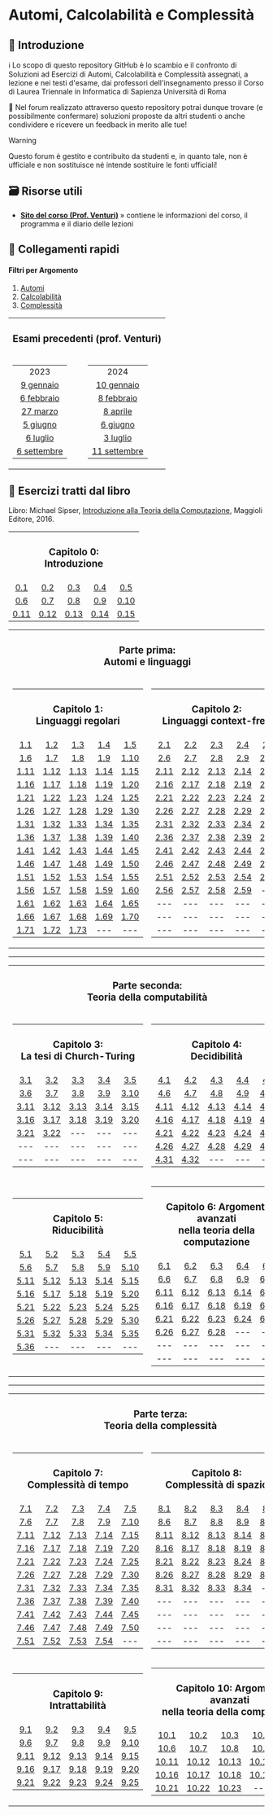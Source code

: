 # Automi, Calcolabilità e Complessità

## 👋 Introduzione

ℹ️ Lo scopo di questo repository GitHub è lo scambio e il confronto di Soluzioni ad Esercizi di Automi, Calcolabilità e Complessità assegnati, a lezione e nei testi d'esame, dai professori dell'insegnamento presso il Corso di Laurea Triennale in Informatica di Sapienza Università di Roma

💬 Nel forum realizzato attraverso questo repository potrai dunque trovare (e possibilmente confermare) soluzioni proposte da altri studenti o anche condividere e ricevere un feedback in merito alle tue!

> [!Warning]
> Questo forum è gestito e contribuito da studenti e, in quanto tale, non è ufficiale e non sostituisce né intende sostituire le fonti ufficiali!

## 🗃 Risorse utili

- [**Sito del corso (Prof. Venturi)**](https://dventuri83.github.io/projects/3_acc/) » contiene le informazioni del corso, il programma e il diario delle lezioni

## 🔗 Collegamenti rapidi

#### Filtri per Argomento

1. [Automi](../../discussions?discussions_q=category%3Aautomi)
2. [Calcolabilità](../../discussions?discussions_q=category%3Acalcolabilità)
3. [Complessità](../../discussions?discussions_q=category%3Acomplessità)

<div align="center">

<table align="center">
    <tr>
        <td colspan="2" align="center">
            <h3> Esami precedenti (prof. Venturi) </h3>
        </td>
    </tr>
    <tr>
        <td align="center">
            <table>
                <tr>
                    <td align="center">2023</td>
                </tr>
                <tr>
                    <td align="center"><a href="../../discussions?discussions_q=label%3A&quot;9+gennaio+2023&quot;"> 9 gennaio </a></td>
                </tr>
                <tr>
                    <td align="center"><a href="../../discussions?discussions_q=label%3A&quot;6+febbraio+2023&quot;"> 6 febbraio </a></td>
                </tr>
                <tr>
                    <td align="center"><a href="../../discussions?discussions_q=label%3A&quot;27+marzo+2023&quot;"> 27 marzo </a></td>
                </tr>
                <tr>
                    <td align="center"><a href="../../discussions?discussions_q=label%3A&quot;5+giugno+2023&quot;"> 5 giugno </a></td>
                </tr>
				        <tr>
					        <td align="center"><a href="../../discussions?discussions_q=label%3A&quot;6+luglio+2023&quot;"> 6 luglio </a></td>
				        </tr>
                 <tr>
					        <td align="center"><a href="../../discussions?discussions_q=label%3A&quot;6+settembre+2023&quot;"> 6 settembre </a></td>
				        </tr>
            </table>
        </td>
        <td align="center">
            <table>
                <tr>
                    <td align="center">2024</td>
                </tr>
                <tr>
                    <td align="center"><a href="../../discussions?discussions_q=label%3A&quot;10+gennaio+2024&quot;"> 10 gennaio </a></td>
                </tr>
                <tr>
                    <td align="center"><a href="../../discussions?discussions_q=label%3A&quot;8+febbraio+2024&quot;"> 8 febbraio </a></td>
                </tr>
                <tr>
                    <td align="center"><a href="../../discussions?discussions_q=label%3A&quot;8+aprile+2024&quot;"> 8 aprile </a></td>
                </tr>
                <tr>
                    <td align="center"><a href="../../discussions?discussions_q=label%3A&quot;6+giugno+2024&quot;"> 6 giugno </a></td>
                </tr>
                <tr>
                    <td align="center"><a href="../../discussions?discussions_q=label%3A&quot;3+luglio+2024&quot;"> 3 luglio </a></td>
                </tr>
                <tr>
					          <td align="center"><a href="../../discussions?discussions_q=label%3A&quot;11+settembre+2024&quot;"> 11 settembre </a></td>
        			  </tr>
            </table>
        </td>
    </tr>
</table>

</div>

## 📖 Esercizi tratti dal libro
Libro: Michael Sipser, [Introduzione alla Teoria della Computazione](https://www.hoepli.it/libro/introduzione-alla-teoria-della-computazione/9788891616180.html?origin=google-shopping), Maggioli Editore, 2016.

<div align="center">
  <table>
    <tr>
      <td colspan="5" align="center">
        <h3> Capitolo 0: <br> Introduzione </h3>
      </td>
    </tr>
    <tr>
      <td align="center">
        <a href=""> 0.1 </a>
      </td>
      <td align="center">
        <a href=""> 0.2 </a>
      </td>
      <td align="center">
        <a href=""> 0.3 </a>
      </td>
      <td align="center">
        <a href=""> 0.4 </a>
      </td>
      <td align="center">
        <a href=""> 0.5 </a>
      </td>
    </tr>
    <tr>
      <td align="center">
        <a href=""> 0.6 </a>
      </td>
      <td align="center">
        <a href=""> 0.7 </a>
      </td>
      <td align="center">
        <a href=""> 0.8 </a>
      </td>
      <td align="center">
        <a href=""> 0.9 </a>
      </td>
      <td align="center">
        <a href=""> 0.10 </a>
      </td>
    </tr>
    <tr>
      <td align="center">
        <a href=""> 0.11 </a>
      </td>
      <td align="center">
        <a href=""> 0.12 </a>
      </td>
      <td align="center">
        <a href=""> 0.13 </a>
      </td>
      <td align="center">
        <a href=""> 0.14 </a>
      </td>
      <td align="center">
        <a href=""> 0.15 </a>
      </td>
    </tr>
  </table>
  <table align="center">
    <tr>
      <td colspan="2" align="center">
        <h3> Parte prima: <br> Automi e linguaggi </h3>
      </td>
    </tr>
    <tr>
      <td align="center">
        <table>
          <tr>
            <td colspan="5" align="center">
              <h3> Capitolo 1: <br> Linguaggi regolari </h3>
            </td>
          </tr>
          <tr>
            <td align="center">
              <a href=""> 1.1 </a>
            </td>
            <td align="center">
              <a href=""> 1.2 </a>
            </td>
            <td align="center">
              <a href=""> 1.3 </a>
            </td>
            <td align="center">
              <a href=""> 1.4 </a>
            </td>
            <td align="center">
              <a href=""> 1.5 </a>
            </td>
          </tr>
          <tr>
            <td align="center">
              <a href=""> 1.6 </a>
            </td>
            <td align="center">
              <a href=""> 1.7 </a>
            </td>
            <td align="center">
              <a href=""> 1.8 </a>
            </td>
            <td align="center">
              <a href=""> 1.9 </a>
            </td>
            <td align="center">
              <a href=""> 1.10 </a>
            </td>
          </tr>
          <tr>
            <td align="center">
              <a href=""> 1.11 </a>
            </td>
            <td align="center">
              <a href=""> 1.12 </a>
            </td>
            <td align="center">
              <a href=""> 1.13 </a>
            </td>
            <td align="center">
              <a href=""> 1.14 </a>
            </td>
            <td align="center">
              <a href=""> 1.15 </a>
            </td>
          </tr>
          <tr>
            <td align="center">
              <a href=""> 1.16 </a>
            </td>
            <td align="center">
              <a href=""> 1.17 </a>
            </td>
            <td align="center">
              <a href=""> 1.18 </a>
            </td>
            <td align="center">
              <a href=""> 1.19 </a>
            </td>
            <td align="center">
              <a href=""> 1.20 </a>
            </td>
          </tr>
          <tr>
            <td align="center">
              <a href=""> 1.21 </a>
            </td>
            <td align="center">
              <a href=""> 1.22 </a>
            </td>
            <td align="center">
              <a href=""> 1.23 </a>
            </td>
            <td align="center">
              <a href=""> 1.24 </a>
            </td>
            <td align="center">
              <a href=""> 1.25 </a>
            </td>
          </tr>
          <tr>
            <td align="center">
              <a href=""> 1.26 </a>
            </td>
            <td align="center">
              <a href=""> 1.27 </a>
            </td>
            <td align="center">
              <a href=""> 1.28 </a>
            </td>
            <td align="center">
              <a href=""> 1.29 </a>
            </td>
            <td align="center">
              <a href=""> 1.30 </a>
            </td>
          </tr>
          <tr>
            <td align="center">
              <a href=""> 1.31 </a>
            </td>
            <td align="center">
              <a href=""> 1.32 </a>
            </td>
            <td align="center">
              <a href=""> 1.33 </a>
            </td>
            <td align="center">
              <a href=""> 1.34 </a>
            </td>
            <td align="center">
              <a href=""> 1.35 </a>
            </td>
          </tr>
          <tr>
            <td align="center">
              <a href=""> 1.36 </a>
            </td>
            <td align="center">
              <a href=""> 1.37 </a>
            </td>
            <td align="center">
              <a href=""> 1.38 </a>
            </td>
            <td align="center">
              <a href=""> 1.39 </a>
            </td>
            <td align="center">
              <a href=""> 1.40 </a>
            </td>
          </tr>
          <tr>
            <td align="center">
              <a href=""> 1.41 </a>
            </td>
            <td align="center">
              <a href=""> 1.42 </a>
            </td>
            <td align="center">
              <a href=""> 1.43 </a>
            </td>
            <td align="center">
              <a href=""> 1.44 </a>
            </td>
            <td align="center">
              <a href=""> 1.45 </a>
            </td>
          </tr>
          <tr>
            <td align="center">
              <a href=""> 1.46 </a>
            </td>
            <td align="center">
              <a href=""> 1.47 </a>
            </td>
            <td align="center">
              <a href=""> 1.48 </a>
            </td>
            <td align="center">
              <a href=""> 1.49 </a>
            </td>
            <td align="center">
              <a href=""> 1.50 </a>
            </td>
          </tr>
          <tr>
            <td align="center">
              <a href=""> 1.51 </a>
            </td>
            <td align="center">
              <a href=""> 1.52 </a>
            </td>
            <td align="center">
              <a href=""> 1.53 </a>
            </td>
            <td align="center">
              <a href=""> 1.54 </a>
            </td>
            <td align="center">
              <a href=""> 1.55 </a>
            </td>
          </tr>
          <tr>
            <td align="center">
              <a href=""> 1.56 </a>
            </td>
            <td align="center">
              <a href=""> 1.57 </a>
            </td>
            <td align="center">
              <a href=""> 1.58 </a>
            </td>
            <td align="center">
              <a href=""> 1.59 </a>
            </td>
            <td align="center">
              <a href=""> 1.60 </a>
            </td>
          </tr>
          <tr>
            <td align="center">
              <a href=""> 1.61 </a>
            </td>
            <td align="center">
              <a href=""> 1.62 </a>
            </td>
            <td align="center">
              <a href=""> 1.63 </a>
            </td>
            <td align="center">
              <a href=""> 1.64 </a>
            </td>
            <td align="center">
              <a href=""> 1.65 </a>
            </td>
          </tr>
          <tr>
            <td align="center">
              <a href=""> 1.66 </a>
            </td>
            <td align="center">
              <a href=""> 1.67 </a>
            </td>
            <td align="center">
              <a href=""> 1.68 </a>
            </td>
            <td align="center">
              <a href=""> 1.69 </a>
            </td>
            <td align="center">
              <a href=""> 1.70 </a>
            </td>
          </tr>
          <tr>
            <td align="center">
              <a href=""> 1.71 </a>
            </td>
            <td align="center">
              <a href=""> 1.72 </a>
            </td>
            <td align="center">
              <a href=""> 1.73 </a>
            </td>
            <td align="center">
              <a> --- </a>
            </td>
            <td align="center">
              <a> --- </a>
            </td>
          </tr>
        </table>
      </td>
      <td align="center">
        <table>
          <tr>
            <td colspan="5" align="center">
              <h3> Capitolo 2: <br> Linguaggi context-free </h3>
            </td>
          </tr>
          <tr>
            <td align="center">
              <a href=""> 2.1 </a>
            </td>
            <td align="center">
              <a href=""> 2.2 </a>
            </td>
            <td align="center">
              <a href=""> 2.3 </a>
            </td>
            <td align="center">
              <a href=""> 2.4 </a>
            </td>
            <td align="center">
              <a href=""> 2.5 </a>
            </td>
          </tr>
          <tr>
            <td align="center">
              <a href=""> 2.6 </a>
            </td>
            <td align="center">
              <a href=""> 2.7 </a>
            </td>
            <td align="center">
              <a href=""> 2.8 </a>
            </td>
            <td align="center">
              <a href=""> 2.9 </a>
            </td>
            <td align="center">
              <a href=""> 2.10 </a>
            </td>
          </tr>
          <tr>
            <td align="center">
              <a href=""> 2.11 </a>
            </td>
            <td align="center">
              <a href=""> 2.12 </a>
            </td>
            <td align="center">
              <a href=""> 2.13 </a>
            </td>
            <td align="center">
              <a href=""> 2.14 </a>
            </td>
            <td align="center">
              <a href=""> 2.15 </a>
            </td>
          </tr>
          <tr>
            <td align="center">
              <a href=""> 2.16 </a>
            </td>
            <td align="center">
              <a href=""> 2.17 </a>
            </td>
            <td align="center">
              <a href=""> 2.18 </a>
            </td>
            <td align="center">
              <a href=""> 2.19 </a>
            </td>
            <td align="center">
              <a href=""> 2.20 </a>
            </td>
          </tr>
          <tr>
            <td align="center">
              <a href=""> 2.21 </a>
            </td>
            <td align="center">
              <a href=""> 2.22 </a>
            </td>
            <td align="center">
              <a href=""> 2.23 </a>
            </td>
            <td align="center">
              <a href=""> 2.24 </a>
            </td>
            <td align="center">
              <a href=""> 2.25 </a>
            </td>
          </tr>
          <tr>
            <td align="center">
              <a href=""> 2.26 </a>
            </td>
            <td align="center">
              <a href=""> 2.27 </a>
            </td>
            <td align="center">
              <a href=""> 2.28 </a>
            </td>
            <td align="center">
              <a href=""> 2.29 </a>
            </td>
            <td align="center">
              <a href=""> 2.30 </a>
            </td>
          </tr>
          <tr>
            <td align="center">
              <a href=""> 2.31 </a>
            </td>
            <td align="center">
              <a href=""> 2.32 </a>
            </td>
            <td align="center">
              <a href=""> 2.33 </a>
            </td>
            <td align="center">
              <a href=""> 2.34 </a>
            </td>
            <td align="center">
              <a href=""> 2.35 </a>
            </td>
          </tr>
          <tr>
            <td align="center">
              <a href=""> 2.36 </a>
            </td>
            <td align="center">
              <a href=""> 2.37 </a>
            </td>
            <td align="center">
              <a href=""> 2.38 </a>
            </td>
            <td align="center">
              <a href=""> 2.39 </a>
            </td>
            <td align="center">
              <a href=""> 2.40 </a>
            </td>
          </tr>
          <tr>
            <td align="center">
              <a href=""> 2.41 </a>
            </td>
            <td align="center">
              <a href=""> 2.42 </a>
            </td>
            <td align="center">
              <a href=""> 2.43 </a>
            </td>
            <td align="center">
              <a href=""> 2.44 </a>
            </td>
            <td align="center">
              <a href=""> 2.45 </a>
            </td>
          </tr>
          <tr>
            <td align="center">
              <a href=""> 2.46 </a>
            </td>
            <td align="center">
              <a href=""> 2.47 </a>
            </td>
            <td align="center">
              <a href=""> 2.48 </a>
            </td>
            <td align="center">
              <a href=""> 2.49 </a>
            </td>
            <td align="center">
              <a href=""> 2.50 </a>
            </td>
          </tr>
          <tr>
            <td align="center">
              <a href=""> 2.51 </a>
            </td>
            <td align="center">
              <a href=""> 2.52 </a>
            </td>
            <td align="center">
              <a href=""> 2.53 </a>
            </td>
            <td align="center">
              <a href=""> 2.54 </a>
            </td>
            <td align="center">
              <a href=""> 2.55 </a>
            </td>
          </tr>
          <tr>
            <td align="center">
              <a href=""> 2.56 </a>
            </td>
            <td align="center">
              <a href=""> 2.57 </a>
            </td>
            <td align="center">
              <a href=""> 2.58 </a>
            </td>
            <td align="center">
              <a href=""> 2.59 </a>
            </td>
            <td align="center">
              <a> --- </a>
            </td>
          </tr>
          <tr>
            <td align="center">
              <a> --- </a>
            </td>
            <td align="center">
              <a> --- </a>
            </td>
            <td align="center">
              <a> --- </a>
            </td>
            <td align="center">
              <a> --- </a>
            </td>
            <td align="center">
              <a> --- </a>
            </td>
          </tr>
          <tr>
            <td align="center">
              <a> --- </a>
            </td>
            <td align="center">
              <a> --- </a>
            </td>
            <td align="center">
              <a> --- </a>
            </td>
            <td align="center">
              <a> --- </a>
            </td>
            <td align="center">
              <a> --- </a>
            </td>
          </tr>
          <tr>
            <td align="center">
              <a> --- </a>
            </td>
            <td align="center">
              <a> --- </a>
            </td>
            <td align="center">
              <a> --- </a>
            </td>
            <td align="center">
              <a> --- </a>
            </td>
            <td align="center">
              <a> --- </a>
            </td>
          </tr>
        </table>
      </td>
    </tr>
  </table> 

--- 

  <table align="center">
    <tr>
      <td colspan="2" align="center">
        <h3> Parte seconda: <br> Teoria della computabilità </h3>
      </td>
    </tr>
    <tr>
      <td align="center">
        <table>
          <tr>
            <td colspan="5" align="center">
              <h3> Capitolo 3: <br> La tesi di Church-Turing </h3>
            </td>
          </tr>
          <tr>
            <td align="center">
              <a href=""> 3.1 </a>
            </td>
            <td align="center">
              <a href=""> 3.2 </a>
            </td>
            <td align="center">
              <a href=""> 3.3 </a>
            </td>
            <td align="center">
              <a href=""> 3.4 </a>
            </td>
            <td align="center">
              <a href=""> 3.5 </a>
            </td>
          </tr>
          <tr>
            <td align="center">
              <a href=""> 3.6 </a>
            </td>
            <td align="center">
              <a href=""> 3.7 </a>
            </td>
            <td align="center">
              <a href=""> 3.8 </a>
            </td>
            <td align="center">
              <a href=""> 3.9 </a>
            </td>
            <td align="center">
              <a href=""> 3.10 </a>
            </td>
          </tr>
          <tr>
            <td align="center">
              <a href=""> 3.11 </a>
            </td>
            <td align="center">
              <a href=""> 3.12 </a>
            </td>
            <td align="center">
              <a href=""> 3.13 </a>
            </td>
            <td align="center">
              <a href=""> 3.14 </a>
            </td>
            <td align="center">
              <a href=""> 3.15 </a>
            </td>
          </tr>
          <tr>
            <td align="center">
              <a href=""> 3.16 </a>
            </td>
            <td align="center">
              <a href=""> 3.17 </a>
            </td>
            <td align="center">
              <a href=""> 3.18 </a>
            </td>
            <td align="center">
              <a href=""> 3.19 </a>
            </td>
            <td align="center">
              <a href=""> 3.20 </a>
            </td>
          </tr>
          <tr>
            <td align="center">
              <a href=""> 3.21 </a>
            </td>
            <td align="center">
              <a href=""> 3.22 </a>
            </td>
            <td align="center">
              <a> --- </a>
            </td>
            <td align="center">
              <a> --- </a>
            </td>
            <td align="center">
              <a> --- </a>
            </td>
          </tr>
          <tr>
            <td align="center">
              <a> --- </a>
            </td>
            <td align="center">
              <a> --- </a>
            </td>
            <td align="center">
              <a> --- </a>
            </td>
            <td align="center">
              <a> --- </a>
            </td>
            <td align="center">
              <a> --- </a>
            </td>
          </tr>
          <tr>
            <td align="center">
              <a> --- </a>
            </td>
            <td align="center">
              <a> --- </a>
            </td>
            <td align="center">
              <a> --- </a>
            </td>
            <td align="center">
              <a> --- </a>
            </td>
            <td align="center">
              <a> --- </a>
            </td>
          </tr>
        </table>
      </td>
      <td align="center">
        <table>
          <tr>
            <td colspan="5" align="center">
              <h3> Capitolo 4: <br> Decidibilità </h3>
            </td>
          </tr>
          <tr>
            <td align="center">
              <a href=""> 4.1 </a>
            </td>
            <td align="center">
              <a href=""> 4.2 </a>
            </td>
            <td align="center">
              <a href=""> 4.3 </a>
            </td>
            <td align="center">
              <a href=""> 4.4 </a>
            </td>
            <td align="center">
              <a href=""> 4.5 </a>
            </td>
          </tr>
          <tr>
            <td align="center">
              <a href=""> 4.6 </a>
            </td>
            <td align="center">
              <a href=""> 4.7 </a>
            </td>
            <td align="center">
              <a href=""> 4.8 </a>
            </td>
            <td align="center">
              <a href=""> 4.9 </a>
            </td>
            <td align="center">
              <a href=""> 4.10 </a>
            </td>
          </tr>
          <tr>
            <td align="center">
              <a href=""> 4.11 </a>
            </td>
            <td align="center">
              <a href=""> 4.12 </a>
            </td>
            <td align="center">
              <a href=""> 4.13 </a>
            </td>
            <td align="center">
              <a href=""> 4.14 </a>
            </td>
            <td align="center">
              <a href=""> 4.15 </a>
            </td>
          </tr>
          <tr>
            <td align="center">
              <a href=""> 4.16 </a>
            </td>
            <td align="center">
              <a href=""> 4.17 </a>
            </td>
            <td align="center">
              <a href=""> 4.18 </a>
            </td>
            <td align="center">
              <a href=""> 4.19 </a>
            </td>
            <td align="center">
              <a href=""> 4.20 </a>
            </td>
          </tr>
          <tr>
            <td align="center">
              <a href=""> 4.21 </a>
            </td>
            <td align="center">
              <a href=""> 4.22 </a>
            </td>
            <td align="center">
              <a href=""> 4.23 </a>
            </td>
            <td align="center">
              <a href=""> 4.24 </a>
            </td>
            <td align="center">
              <a href=""> 4.25 </a>
            </td>
          </tr>
          <tr>
            <td align="center">
              <a href=""> 4.26 </a>
            </td>
            <td align="center">
              <a href=""> 4.27 </a>
            </td>
            <td align="center">
              <a href=""> 4.28 </a>
            </td>
            <td align="center">
              <a href=""> 4.29 </a>
            </td>
            <td align="center">
              <a href=""> 4.30 </a>
            </td>
          </tr>
          <tr>
            <td align="center">
              <a href=""> 4.31 </a>
            </td>
            <td align="center">
              <a href=""> 4.32 </a>
            </td>
            <td align="center">
              <a> --- </a>
            </td>
            <td align="center">
              <a> --- </a>
            </td>
            <td align="center">
              <a> --- </a>
            </td>
          </tr>
        </table>
      </td>
    </tr>
    <tr>
      <td align="center">
        <table>
          <tr>
            <td colspan="5" align="center">
              <h3> Capitolo 5: <br> Riducibilità </h3>
            </td>
          </tr>
          <tr>
            <td align="center">
              <a href=""> 5.1 </a>
            </td>
            <td align="center">
              <a href=""> 5.2 </a>
            </td>
            <td align="center">
              <a href=""> 5.3 </a>
            </td>
            <td align="center">
              <a href=""> 5.4 </a>
            </td>
            <td align="center">
              <a href=""> 5.5 </a>
            </td>
          </tr>
          <tr>
            <td align="center">
              <a href=""> 5.6 </a>
            </td>
            <td align="center">
              <a href=""> 5.7 </a>
            </td>
            <td align="center">
              <a href=""> 5.8 </a>
            </td>
            <td align="center">
              <a href=""> 5.9 </a>
            </td>
            <td align="center">
              <a href=""> 5.10 </a>
            </td>
          </tr>
          <tr>
            <td align="center">
              <a href=""> 5.11 </a>
            </td>
            <td align="center">
              <a href=""> 5.12 </a>
            </td>
            <td align="center">
              <a href=""> 5.13 </a>
            </td>
            <td align="center">
              <a href=""> 5.14 </a>
            </td>
            <td align="center">
              <a href=""> 5.15 </a>
            </td>
          </tr>
          <tr>
            <td align="center">
              <a href=""> 5.16 </a>
            </td>
            <td align="center">
              <a href=""> 5.17 </a>
            </td>
            <td align="center">
              <a href=""> 5.18 </a>
            </td>
            <td align="center">
              <a href=""> 5.19 </a>
            </td>
            <td align="center">
              <a href=""> 5.20 </a>
            </td>
          </tr>
          <tr>
            <td align="center">
              <a href=""> 5.21 </a>
            </td>
            <td align="center">
              <a href=""> 5.22 </a>
            </td>
            <td align="center">
              <a href=""> 5.23 </a>
            </td>
            <td align="center">
              <a href=""> 5.24 </a>
            </td>
            <td align="center">
              <a href=""> 5.25 </a>
            </td>
          </tr>
          <tr>
            <td align="center">
              <a href=""> 5.26 </a>
            </td>
            <td align="center">
              <a href=""> 5.27 </a>
            </td>
            <td align="center">
              <a href=""> 5.28 </a>
            </td>
            <td align="center">
              <a href=""> 5.29 </a>
            </td>
            <td align="center">
              <a href=""> 5.30 </a>
            </td>
          </tr>
          <tr>
            <td align="center">
              <a href=""> 5.31 </a>
            </td>
            <td align="center">
              <a href=""> 5.32 </a>
            </td>
            <td align="center">
              <a href=""> 5.33 </a>
            </td>
            <td align="center">
              <a href=""> 5.34 </a>
            </td>
            <td align="center">
              <a href=""> 5.35 </a>
            </td>
          </tr>
          <tr>
            <td align="center">
              <a href=""> 5.36 </a>
            </td>
            <td align="center">
              <a> --- </a>
            </td>
            <td align="center">
              <a> --- </a>
            </td>
            <td align="center">
              <a> --- </a>
            </td>
            <td align="center">
              <a> --- </a>
            </td>
          </tr>
        </table>
      </td>
      <td align="center">
        <table>
          <tr>
            <td colspan="5" align="center">
              <h3> Capitolo 6: Argomenti avanzati <br> nella teoria della computazione </h3>
            </td>
          </tr>
          <tr>
            <td align="center">
              <a href=""> 6.1 </a>
            </td>
            <td align="center">
              <a href=""> 6.2 </a>
            </td>
            <td align="center">
              <a href=""> 6.3 </a>
            </td>
            <td align="center">
              <a href=""> 6.4 </a>
            </td>
            <td align="center">
              <a href=""> 6.5 </a>
            </td>
          </tr>
          <tr>
            <td align="center">
              <a href=""> 6.6 </a>
            </td>
            <td align="center">
              <a href=""> 6.7 </a>
            </td>
            <td align="center">
              <a href=""> 6.8 </a>
            </td>
            <td align="center">
              <a href=""> 6.9 </a>
            </td>
            <td align="center">
              <a href=""> 6.10 </a>
            </td>
          </tr>
          <tr>
            <td align="center">
              <a href=""> 6.11 </a>
            </td>
            <td align="center">
              <a href=""> 6.12 </a>
            </td>
            <td align="center">
              <a href=""> 6.13 </a>
            </td>
            <td align="center">
              <a href=""> 6.14 </a>
            </td>
            <td align="center">
              <a href=""> 6.15 </a>
            </td>
          </tr>
          <tr>
            <td align="center">
              <a href=""> 6.16 </a>
            </td>
            <td align="center">
              <a href=""> 6.17 </a>
            </td>
            <td align="center">
              <a href=""> 6.18 </a>
            </td>
            <td align="center">
              <a href=""> 6.19 </a>
            </td>
            <td align="center">
              <a href=""> 6.20 </a>
            </td>
          </tr>
          <tr>
            <td align="center">
              <a href=""> 6.21 </a>
            </td>
            <td align="center">
              <a href=""> 6.22 </a>
            </td>
            <td align="center">
              <a href=""> 6.23 </a>
            </td>
            <td align="center">
              <a href=""> 6.24 </a>
            </td>
            <td align="center">
              <a href=""> 6.25 </a>
            </td>
          </tr>
          <tr>
            <td align="center">
              <a href=""> 6.26 </a>
            </td>
            <td align="center">
              <a href=""> 6.27 </a>
            </td>
            <td align="center">
              <a href=""> 6.28 </a>
            </td>
            <td align="center">
              <a> --- </a>
            </td>
            <td align="center">
              <a> --- </a>
            </td>
          </tr>
          <tr>
            <td align="center">
              <a> --- </a>
            </td>
            <td align="center">
              <a> --- </a>
            </td>
            <td align="center">
              <a> --- </a>
            </td>
            <td align="center">
              <a> --- </a>
            </td>
            <td align="center">
              <a> --- </a>
            </td>
          </tr>
          <tr>
            <td align="center">
              <a> --- </a>
            </td>
            <td align="center">
              <a> --- </a>
            </td>
            <td align="center">
              <a> --- </a>
            </td>
            <td align="center">
              <a> --- </a>
            </td>
            <td align="center">
              <a> --- </a>
            </td>
          </tr>
        </table>
      </td>
    </tr>
  </table> 
  
--- 

  <table align="center">
    <tr>
      <td colspan="2" align="center">
        <h3> Parte terza: <br> Teoria della complessità </h3>
      </td>
    </tr>
    <tr>
      <td align="center">
        <table>
          <tr>
            <td colspan="5" align="center">
              <h3> Capitolo 7: <br> Complessità di tempo </h3>
            </td>
          </tr>
          <tr>
            <td align="center">
              <a href=""> 7.1 </a>
            </td>
            <td align="center">
              <a href=""> 7.2 </a>
            </td>
            <td align="center">
              <a href=""> 7.3 </a>
            </td>
            <td align="center">
              <a href=""> 7.4 </a>
            </td>
            <td align="center">
              <a href=""> 7.5 </a>
            </td>
          </tr>
          <tr>
            <td align="center">
              <a href=""> 7.6 </a>
            </td>
            <td align="center">
              <a href=""> 7.7 </a>
            </td>
            <td align="center">
              <a href=""> 7.8 </a>
            </td>
            <td align="center">
              <a href=""> 7.9 </a>
            </td>
            <td align="center">
              <a href=""> 7.10 </a>
            </td>
          </tr>
          <tr>
            <td align="center">
              <a href=""> 7.11 </a>
            </td>
            <td align="center">
              <a href=""> 7.12 </a>
            </td>
            <td align="center">
              <a href=""> 7.13 </a>
            </td>
            <td align="center">
              <a href=""> 7.14 </a>
            </td>
            <td align="center">
              <a href=""> 7.15 </a>
            </td>
          </tr>
          <tr>
            <td align="center">
              <a href=""> 7.16 </a>
            </td>
            <td align="center">
              <a href=""> 7.17 </a>
            </td>
            <td align="center">
              <a href=""> 7.18 </a>
            </td>
            <td align="center">
              <a href=""> 7.19 </a>
            </td>
            <td align="center">
              <a href=""> 7.20 </a>
            </td>
          </tr>
          <tr>
            <td align="center">
              <a href=""> 7.21 </a>
            </td>
            <td align="center">
              <a href=""> 7.22 </a>
            </td>
            <td align="center">
              <a href=""> 7.23 </a>
            </td>
            <td align="center">
              <a href=""> 7.24 </a>
            </td>
            <td align="center">
              <a href=""> 7.25 </a>
            </td>
          </tr>
          <tr>
            <td align="center">
              <a href=""> 7.26 </a>
            </td>
            <td align="center">
              <a href=""> 7.27 </a>
            </td>
            <td align="center">
              <a href=""> 7.28 </a>
            </td>
            <td align="center">
              <a href=""> 7.29 </a>
            </td>
            <td align="center">
              <a href=""> 7.30 </a>
            </td>
          </tr>
          <tr>
            <td align="center">
              <a href=""> 7.31 </a>
            </td>
            <td align="center">
              <a href=""> 7.32 </a>
            </td>
            <td align="center">
              <a href=""> 7.33 </a>
            </td>
            <td align="center">
              <a href=""> 7.34 </a>
            </td>
            <td align="center">
              <a href=""> 7.35 </a>
            </td>
          </tr>
          <tr>
            <td align="center">
              <a href=""> 7.36 </a>
            </td>
            <td align="center">
              <a href=""> 7.37 </a>
            </td>
            <td align="center">
              <a href=""> 7.38 </a>
            </td>
            <td align="center">
              <a href=""> 7.39 </a>
            </td>
            <td align="center">
              <a href=""> 7.40 </a>
            </td>
          </tr>
          <tr>
            <td align="center">
              <a href=""> 7.41 </a>
            </td>
            <td align="center">
              <a href=""> 7.42 </a>
            </td>
            <td align="center">
              <a href=""> 7.43 </a>
            </td>
            <td align="center">
              <a href=""> 7.44 </a>
            </td>
            <td align="center">
              <a href=""> 7.45 </a>
            </td>
          </tr>
          <tr>
            <td align="center">
              <a href=""> 7.46 </a>
            </td>
            <td align="center">
              <a href=""> 7.47 </a>
            </td>
            <td align="center">
              <a href=""> 7.48 </a>
            </td>
            <td align="center">
              <a href=""> 7.49 </a>
            </td>
            <td align="center">
              <a href=""> 7.50 </a>
            </td>
          </tr>
          <tr>
            <td align="center">
              <a href=""> 7.51 </a>
            </td>
            <td align="center">
              <a href=""> 7.52 </a>
            </td>
            <td align="center">
              <a href=""> 7.53 </a>
            </td>
            <td align="center">
              <a href=""> 7.54 </a>
            </td>
            <td align="center">
              <a> --- </a>
            </td>
        </table>
      </td>
      <td align="center">
        <table>
          <tr>
            <td colspan="5" align="center">
              <h3> Capitolo 8: <br> Complessità di spazio </h3>
            </td>
          </tr>
          <tr>
            <td align="center">
              <a href=""> 8.1 </a>
            </td>
            <td align="center">
              <a href=""> 8.2 </a>
            </td>
            <td align="center">
              <a href=""> 8.3 </a>
            </td>
            <td align="center">
              <a href=""> 8.4 </a>
            </td>
            <td align="center">
              <a href=""> 8.5 </a>
            </td>
          </tr>
          <tr>
            <td align="center">
              <a href=""> 8.6 </a>
            </td>
            <td align="center">
              <a href=""> 8.7 </a>
            </td>
            <td align="center">
              <a href=""> 8.8 </a>
            </td>
            <td align="center">
              <a href=""> 8.9 </a>
            </td>
            <td align="center">
              <a href=""> 8.10 </a>
            </td>
          </tr>
          <tr>
            <td align="center">
              <a href=""> 8.11 </a>
            </td>
            <td align="center">
              <a href=""> 8.12 </a>
            </td>
            <td align="center">
              <a href=""> 8.13 </a>
            </td>
            <td align="center">
              <a href=""> 8.14 </a>
            </td>
            <td align="center">
              <a href=""> 8.15 </a>
            </td>
          </tr>
          <tr>
            <td align="center">
              <a href=""> 8.16 </a>
            </td>
            <td align="center">
              <a href=""> 8.17 </a>
            </td>
            <td align="center">
              <a href=""> 8.18 </a>
            </td>
            <td align="center">
              <a href=""> 8.19 </a>
            </td>
            <td align="center">
              <a href=""> 8.20 </a>
            </td>
          </tr>
          <tr>
            <td align="center">
              <a href=""> 8.21 </a>
            </td>
            <td align="center">
              <a href=""> 8.22 </a>
            </td>
            <td align="center">
              <a href=""> 8.23 </a>
            </td>
            <td align="center">
              <a href=""> 8.24 </a>
            </td>
            <td align="center">
              <a href=""> 8.25 </a>
            </td>
          </tr>
          <tr>
            <td align="center">
              <a href=""> 8.26 </a>
            </td>
            <td align="center">
              <a href=""> 8.27 </a>
            </td>
            <td align="center">
              <a href=""> 8.28 </a>
            </td>
            <td align="center">
              <a href=""> 8.29 </a>
            </td>
            <td align="center">
              <a href=""> 8.30 </a>
            </td>
          </tr>
          <tr>
            <td align="center">
              <a href=""> 8.31 </a>
            </td>
            <td align="center">
              <a href=""> 8.32 </a>
            </td>
            <td align="center">
              <a href=""> 8.33 </a>
            </td>
            <td align="center">
              <a href=""> 8.34 </a>
            </td>
            <td align="center">
              <a> --- </a>
            </td>
          </tr>
          <tr>
            <td align="center">
              <a> --- </a>
            </td>
            <td align="center">
              <a> --- </a>
            </td>
            <td align="center">
              <a> --- </a>
            </td>
            <td align="center">
              <a> --- </a>
            </td>
            <td align="center">
              <a> --- </a>
            </td>
          </tr>
          <tr>
            <td align="center">
              <a> --- </a>
            </td>
            <td align="center">
              <a> --- </a>
            </td>
            <td align="center">
              <a> --- </a>
            </td>
            <td align="center">
              <a> --- </a>
            </td>
            <td align="center">
              <a> --- </a>
            </td>
          </tr>
          <tr>
            <td align="center">
              <a> --- </a>
            </td>
            <td align="center">
              <a> --- </a>
            </td>
            <td align="center">
              <a> --- </a>
            </td>
            <td align="center">
              <a> --- </a>
            </td>
            <td align="center">
              <a> --- </a>
            </td>
          </tr>
          <tr>
            <td align="center">
              <a> --- </a>
            </td>
            <td align="center">
              <a> --- </a>
            </td>
            <td align="center">
              <a> --- </a>
            </td>
            <td align="center">
              <a> --- </a>
            </td>
            <td align="center">
              <a> --- </a>
            </td>
          </tr>
        </table>
      </td>
    </tr>
    <tr>
      <td align="center">
        <table>
          <tr>
            <td colspan="5" align="center">
              <h3> Capitolo 9: <br> Intrattabilità </h3>
            </td>
          </tr>
          <tr>
            <td align="center">
              <a href=""> 9.1 </a>
            </td>
            <td align="center">
              <a href=""> 9.2 </a>
            </td>
            <td align="center">
              <a href=""> 9.3 </a>
            </td>
            <td align="center">
              <a href=""> 9.4 </a>
            </td>
            <td align="center">
              <a href=""> 9.5 </a>
            </td>
          </tr>
          <tr>
            <td align="center">
              <a href=""> 9.6 </a>
            </td>
            <td align="center">
              <a href=""> 9.7 </a>
            </td>
            <td align="center">
              <a href=""> 9.8 </a>
            </td>
            <td align="center">
              <a href=""> 9.9 </a>
            </td>
            <td align="center">
              <a href=""> 9.10 </a>
            </td>
          </tr>
          <tr>
            <td align="center">
              <a href=""> 9.11 </a>
            </td>
            <td align="center">
              <a href=""> 9.12 </a>
            </td>
            <td align="center">
              <a href=""> 9.13 </a>
            </td>
            <td align="center">
              <a href=""> 9.14 </a>
            </td>
            <td align="center">
              <a href=""> 9.15 </a>
            </td>
          </tr>
          <tr>
            <td align="center">
              <a href=""> 9.16 </a>
            </td>
            <td align="center">
              <a href=""> 9.17 </a>
            </td>
            <td align="center">
              <a href=""> 9.18 </a>
            </td>
            <td align="center">
              <a href=""> 9.19 </a>
            </td>
            <td align="center">
              <a href=""> 9.20 </a>
            </td>
          </tr>
          <tr>
            <td align="center">
              <a href=""> 9.21 </a>
            </td>
            <td align="center">
              <a href=""> 9.22 </a>
            </td>
            <td align="center">
              <a href=""> 9.23 </a>
            </td>
            <td align="center">
              <a href=""> 9.24 </a>
            </td>
            <td align="center">
              <a href=""> 9.25 </a>
            </td>
          </tr>
        </table>
      </td>
      <td align="center">
        <table>
          <tr>
            <td colspan="5" align="center">
              <h3> Capitolo 10: Argomenti avanzati <br> nella teoria della complessità </h3>
            </td>
          </tr>
          <tr>
            <td align="center">
              <a href=""> 10.1 </a>
            </td>
            <td align="center">
              <a href=""> 10.2 </a>
            </td>
            <td align="center">
              <a href=""> 10.3 </a>
            </td>
            <td align="center">
              <a href=""> 10.4 </a>
            </td>
            <td align="center">
              <a href=""> 10.5 </a>
            </td>
          </tr>
          <tr>
            <td align="center">
              <a href=""> 10.6 </a>
            </td>
            <td align="center">
              <a href=""> 10.7 </a>
            </td>
            <td align="center">
              <a href=""> 10.8 </a>
            </td>
            <td align="center">
              <a href=""> 10.9 </a>
            </td>
            <td align="center">
              <a href=""> 10.10 </a>
            </td>
          </tr>
          <tr>
            <td align="center">
              <a href=""> 10.11 </a>
            </td>
            <td align="center">
              <a href=""> 10.12 </a>
            </td>
            <td align="center">
              <a href=""> 10.13 </a>
            </td>
            <td align="center">
              <a href=""> 10.14 </a>
            </td>
            <td align="center">
              <a href=""> 10.15 </a>
            </td>
          </tr>
          <tr>
            <td align="center">
              <a href=""> 10.16 </a>
            </td>
            <td align="center">
              <a href=""> 10.17 </a>
            </td>
            <td align="center">
              <a href=""> 10.18 </a>
            </td>
            <td align="center">
              <a href=""> 10.19 </a>
            </td>
            <td align="center">
              <a href=""> 10.20 </a>
            </td>
          </tr>
          <tr>
            <td align="center">
              <a href=""> 10.21 </a>
            </td>
            <td align="center">
              <a href=""> 10.22 </a>
            </td>
            <td align="center">
              <a href=""> 10.23 </a>
            </td>
            <td align="center">
              <a> --- </a>
            </td>
            <td align="center">
              <a> --- </a>
            </td>
          </tr>
        </table>
      </td>
    </tr>
  </table>
</div>
